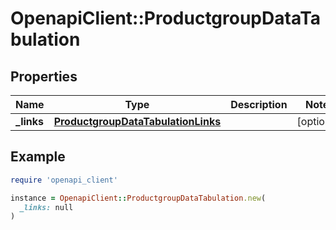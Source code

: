 # OpenapiClient::ProductgroupDataTabulation

## Properties

| Name | Type | Description | Notes |
| ---- | ---- | ----------- | ----- |
| **_links** | [**ProductgroupDataTabulationLinks**](ProductgroupDataTabulationLinks.md) |  | [optional] |

## Example

```ruby
require 'openapi_client'

instance = OpenapiClient::ProductgroupDataTabulation.new(
  _links: null
)
```

